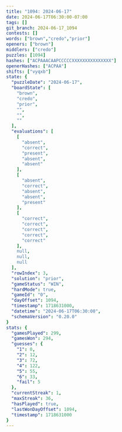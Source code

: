 ```yaml
---
title: "1094: 2024-06-17"
date: 2024-06-17T06:30:00-07:00
tags: []
git_branch: 2024-06-17_1094
contests: []
words: ["brown","credo","prior"]
openers: ["brown"]
middlers: ["credo"]
puzzles: [1094]
hashes: ["ACPAAACAAPCCCCCXXXXXXXXXXXXXXX"]
openerHashes: ["ACPAA"]
shifts: ["vyqxb"]
state: {
  "puzzleDate": "2024-06-17",
  "boardState": [
    "brown",
    "credo",
    "prior",
    "",
    "",
    ""
  ],
  "evaluations": [
    [
      "absent",
      "correct",
      "present",
      "absent",
      "absent"
    ],
    [
      "absent",
      "correct",
      "absent",
      "absent",
      "present"
    ],
    [
      "correct",
      "correct",
      "correct",
      "correct",
      "correct"
    ],
    null,
    null,
    null
  ],
  "rowIndex": 3,
  "solution": "prior",
  "gameStatus": "WIN",
  "hardMode": true,
  "gameId": "0",
  "dayOffset": 1094,
  "timestamp": 1718631000,
  "datetime": "2024-06-17T06:30:00",
  "schemaVersion": "0.20.0"
}
stats: {
  "gamesPlayed": 299,
  "gamesWon": 294,
  "guesses": {
    "1": 0,
    "2": 12,
    "3": 72,
    "4": 122,
    "5": 55,
    "6": 33,
    "fail": 5
  },
  "currentStreak": 1,
  "maxStreak": 36,
  "hasPlayed": true,
  "lastWonDayOffset": 1094,
  "timestamp": 1718631000
}
---
```

<!-- more -->
